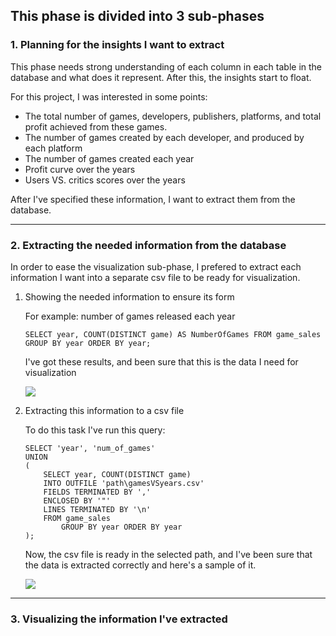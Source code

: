 ## This phase is divided into 3 sub-phases ##

### 1. Planning for the insights I want to extract ###

This phase needs strong understanding of each column in each table in the database and what does it represent. After this, the insights start to float.

For this project, I was interested in some points:

  - The total number of games, developers, publishers, platforms, and total profit achieved from these games.
  - The number of games created by each developer, and produced by each platform
  - The number of games created each year
  - Profit curve over the years
  - Users VS. critics scores over the years

After I've specified these information, I want to extract them from the database.

- - - -

### 2. Extracting the needed information from the database ###

In order to ease the visualization sub-phase, I prefered to extract each information I want into a separate csv file to be ready for visualization.

  1. Showing the needed information to ensure its form
            
      For example: number of games released each year
      
        ```
        SELECT year, COUNT(DISTINCT game) AS NumberOfGames FROM game_sales
        GROUP BY year ORDER BY year;
        ```
        
        I've got these results, and been sure that this is the data I need for visualization
        
        <img src="https://user-images.githubusercontent.com/70551007/216799765-ab886df5-c60f-4c7f-938b-17d6b617438a.png">

        <br>
                
  2. Extracting this information to a csv file

        To do this task I've run this query:
        
        ```
        SELECT 'year', 'num_of_games'
        UNION
        (
            SELECT year, COUNT(DISTINCT game)
            INTO OUTFILE 'path\gamesVSyears.csv'
            FIELDS TERMINATED BY ','
            ENCLOSED BY '"'
            LINES TERMINATED BY '\n'
            FROM game_sales
                GROUP BY year ORDER BY year
        );
        ```
        
        Now, the csv file is ready in the selected path, and I've been sure that the data is extracted correctly and here's a sample of it.
                
        <img src="https://user-images.githubusercontent.com/70551007/217109648-c59b3482-17e7-4c39-a248-a6fe74d98578.png">


        
- - - -

### 3. Visualizing the information I've extracted ###
